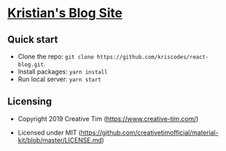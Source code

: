 # [Kristian's Blog Site](http://rpgkrash.com) 

## Quick start
- Clone the repo: `git clone https://github.com/kriscodes/react-blog.git`.
- Install packages: `yarn install`
- Run local server: `yarn start`

## Licensing

- Copyright 2019 Creative Tim (https://www.creative-tim.com/)

- Licensed under MIT (https://github.com/creativetimofficial/material-kit/blob/master/LICENSE.md)
